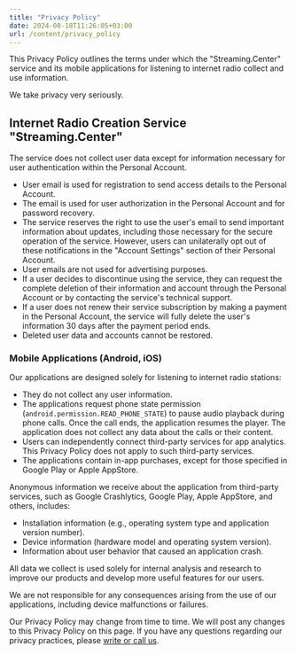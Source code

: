 ```yaml
---
title: "Privacy Policy"
date: 2024-08-18T11:26:05+03:00
url: /content/privacy_policy
---
```


This Privacy Policy outlines the terms under which the "Streaming.Center" service and its mobile applications for listening to internet radio collect and use information.

We take privacy very seriously.

## Internet Radio Creation Service "Streaming.Center"

The service does not collect user data except for information necessary for user authentication within the Personal Account.

- User email is used for registration to send access details to the Personal Account.
- The email is used for user authorization in the Personal Account and for password recovery.
- The service reserves the right to use the user's email to send important information about updates, including those necessary for the secure operation of the service. However, users can unilaterally opt out of these notifications in the "Account Settings" section of their Personal Account.
- User emails are not used for advertising purposes.
- If a user decides to discontinue using the service, they can request the complete deletion of their information and account through the Personal Account or by contacting the service's technical support.
- If a user does not renew their service subscription by making a payment in the Personal Account, the service will fully delete the user's information 30 days after the payment period ends.
- Deleted user data and accounts cannot be restored.

### Mobile Applications (Android, iOS)

Our applications are designed solely for listening to internet radio stations:
- They do not collect any user information.
- The applications request phone state permission (`android.permission.READ_PHONE_STATE`) to pause audio playback during phone calls. Once the call ends, the application resumes the player. The application does not collect any data about the calls or their content.
- Users can independently connect third-party services for app analytics. This Privacy Policy does not apply to such third-party services.
- The applications contain in-app purchases, except for those specified in Google Play or Apple AppStore.

Anonymous information we receive about the application from third-party services, such as Google Crashlytics, Google Play, Apple AppStore, and others, includes:
- Installation information (e.g., operating system type and application version number).
- Device information (hardware model and operating system version).
- Information about user behavior that caused an application crash.

All data we collect is used solely for internal analysis and research to improve our products and develop more useful features for our users.

We are not responsible for any consequences arising from the use of our applications, including device malfunctions or failures.

Our Privacy Policy may change from time to time. We will post any changes to this Privacy Policy on this page. If you have any questions regarding our privacy practices, please [write or call us](/contacts).